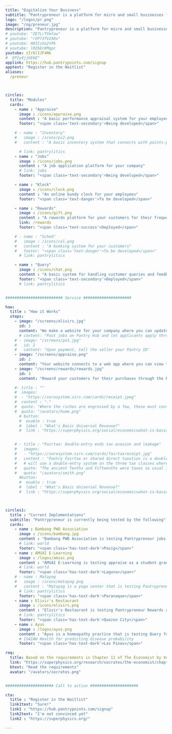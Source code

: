 ```yaml
---
title: "Digitalize Your Business"
subtitle: "Pantrypreneur is a platform for micro and small businesses for digitalizing common business tasks"
logo: "/logos/pr.png"
image: "/og/preneur.jpg"
description: "Pantrypreneur is a platform for micro and small businesses for digitalizing common business tasks"
# youtube: "ZE7LrTVmfaw"
# youtube: "rVP73TV2X0s"
# youtube: H83IsXa2tPk
# youtube: lRZbEcKMqpc
youtube: zIrblIJF4Nk
#  EP2y4jjGE6Q"
applink: https://hub.pantrypoints.com/signup
apptext: "Register in the Waitlist"
aliases:
  /preneur



circles:
  title: "Modules"
  cards:
    - name : "Appraise"
      image : /icons/appraise.png
      content : "A basic performance appraisal system for your employees"
      footer: "<span class='text-secondary'>Being developed</span>"                        

    # - name : "Inventory"
    #   image : /icons/pi2.png
    #   content : "A basic inventory system that connects with points-payments"

      # link: pantrylitics
    - name : "Jobs"
      image : /icons/jobs.png
      content : "A job application platform for your company"
      # link: jobs
      footer: "<span class='text-secondary'>Being developed</span>"

    - name : "Klock"
      image : /icons/clock.png
      content : "An online bundy clock for your employees"
      footer: "<span class='text-danger'>To be developed</span>"

    - name : "Rewards"
      image : /icons/gift.png
      content : "A rewards platform for your customers for their frequent purchases"
      link: /rewards
      footer: "<span class='text-success'>Deployed</span>"      

    # - name : "Sched"
    #   image : /icons/cal.png
    #   content : "A booking system for your customers"
    #   footer: "<span class='text-danger'>To be developed</span>"
      # link: pantrylitics

    - name : "Query"
      image : /icons/chat.png
      content : "A basic system for handling customer queries and feedback"
      footer: "<span class='text-secondary'>Deployed</span>"
      # link: pantrylitics


######################### Service #####################

how:
  title : "How it Works"
  steps:
    - image: "/screens/elivirs.jpg"
      id: 1
      content: "We make a website for your company where you can update the details by yourself via Github. The website allows customers to enter their queries"  
      # content: "Post jobs on Pantry Hub and let applicants apply through your Pantrypreneur Job Module"  
    # - image: "/screens/po1.jpg"
    #   id: 2
    #   content: "Upon payment, tell the seller your Pantry ID"  
    - image: "/screens/appraise.png"
      id: 2
      content: "Your website connects to a web app where you can view the customer queries or orders. The web app allows you to record staff attendance using a Klock Module, as well as to appraise them through an Appraise Module"
    - image: "/screens/rewards/rewards.jpg"
      id: 3
      content: "Reward your customers for their purchases through the Rewards Module"

    #- title : ""
    #  images:
    #  - "https://sorasystem.sirv.com/cards/receipt.jpeg"
    #  content : "."
    #  quote: "Where the riches are engrossed by a few, these must contribute very largely to the supplying of the public necessities. But when the riches are dispersed among multitudes, the burden feels light on every shoulder.<br> <cite>- David Hume</cite>"
    #  quota: "/avatars/hume.png"         
      # button:
      #  enable : true
      #  label : "What's Basic Universal Revenue?"
      #  link : "https://superphysics.org/social/economicswhat-is-basic-universal-revenue/"


    # - title : "Fairtax: Double-entry ends tax evasion and leakage"
    #   images:
    #   - "https://sorasystem.sirv.com/cards/fairtaxreceipt.jpg"
    #   content : "Pantry Fairtax or shared direct taxation is a double entry tax system where each tax is split between the buyer and the seller. The seller's payments for each transaction must match the buyers"
    #   # will use a double-entry system on the three tax classes where the interest of the buyers, renters, and employees checks the interest of the sellers, landlords, and employers, and the public interest of the government checks the combined interest of the two parties, who then check the government through elections. The simplicity of the system empowers everyone to check each other!
    #   quote: "The ancient Tenths and Fifteenths were taxes so usual in England. They were taxes of the same kind as the taille.<br> <cite>- Adam Smith</cite>"
    #   quota: "/avatars/smith.png"         
      #button:
      #  enable : true
      #  label : "What's Basic Universal Revenue?"
      #  link : "https://superphysics.org/social/economicswhat-is-basic-universal-revenue/" 



circles1:
  title : "Current Implementations"
  subtitle: "Pantrypreneur is currently being tested by the following"
  cards:
    - name : Bambang PWD Association
      image : /icons/bambang.jpg
      content : "Bambang PWD Association is testing Pantrypreneur jobs to get jobs for disabled people"
      # link: world
      footer: "<span class='has-text-dark'>Pasig</span>"
    - name : AMSAI E-Learning
      image : /logos/amsai.png
      content : "AMSAI E-Learning is testing appraise as a student grading system"
      # link: world
      footer: "<span class='has-text-dark'>Laguna</span>"
    # - name : Matayog
    #   image : /icons/matayog.png
    #   content : "Matayog is a yoga center that is testing Pantrypreneur Sched to book yoga classes"
      # link: pantrylitics
      footer: "<span class='has-text-dark'>Paranaque</span>"      
    - name : Elivir's Restaurant
      image : /icons/elivirs.png
      content : "Elivir's Restaurant is testing Pantrypreneur Rewards as a Loyalty system"
      # link: pantrylitics
      footer: "<span class='has-text-dark'>Quezon City</span>"      
    - name : Ayus
      image : /logos/ayus.png
      content : "Ayus is a homeopathy practice that is testing Query for customer queries"
      # ISAIAH Health for predicting disease probability
      footer: "<span class='has-text-dark'>Las Pinas</span>"

req:
  title: Based on the requirements in Chapter 11 of The Economist by Xenophon
  link: "https://superphysics.org/research/socrates/the-economist/chapter-11"
  btext: "Read the requirements"
  avatar: "/avatars/socrates.png"


##################### Call to action #####################

cta:
  title : "Register in the Waitlist"
  link1text: "Sure!"
  link1 : "https://hub.pantrypoints.com/signup"
  link2text: "I'm not convinced yet"
  link2 : "https://superphysics.org/"

---
```

